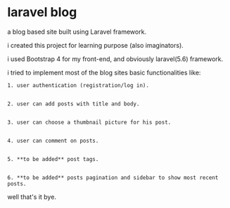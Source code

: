 # laravel blog
a blog based site built using Laravel framework.


i created this project for learning purpose (also imaginators).


i used Bootstrap 4 for my front-end, and obviously laravel(5.6) framework.


i tried to implement most of the blog sites basic functionalities like:


    1. user authentication (registration/log in).


    2. user can add posts with title and body.
    
    
    3. user can choose a thumbnail picture for his post.
    
    
    4. user can comment on posts.
    
    
    5. **to be added** post tags.
    
    
    6. **to be added** posts pagination and sidebar to show most recent posts.


<addr>well that's it bye.</addr>
